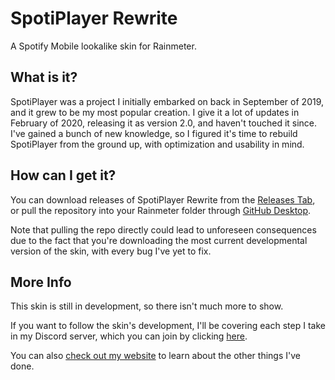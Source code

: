 # SpotiPlayer Rewrite
 A Spotify Mobile lookalike skin for Rainmeter.

## What is it?

SpotiPlayer was a project I initially embarked on back in September of 2019, and it grew to be my most popular creation. I give it a lot of updates in February of 2020, releasing it as version 2.0, and haven't touched it since. I've gained a bunch of new knowledge, so I figured it's time to rebuild SpotiPlayer from the ground up, with optimization and usability in mind. 

## How can I get it?

You can download releases of SpotiPlayer Rewrite from the [Releases Tab](https://github.com/CyberGen49/SpotiPlayer-Rewrite/releases), or pull the repository into your Rainmeter folder through [GitHub Desktop](https://desktop.github.com/).

Note that pulling the repo directly could lead to unforeseen consequences due to the fact that you're downloading the most current developmental version of the skin, with every bug I've yet to fix.

## More Info

This skin is still in development, so there isn't much more to show. 

If you want to follow the skin's development, I'll be covering each step I take in my Discord server, which you can join by clicking [here](https://discordapp.com/invite/72GZGN3).

You can also [check out my website](https://rainmeter.simplecyber.ml/) to learn about the other things I've done.
